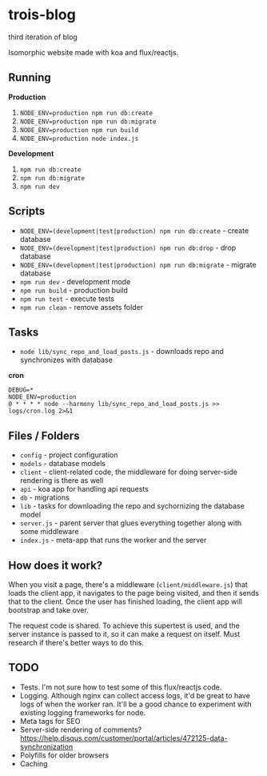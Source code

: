 # trois-blog

third iteration of blog

Isomorphic website made with koa and flux/reactjs.


## Running

**Production**

1. `NODE_ENV=production npm run db:create`
2. `NODE_ENV=production npm run db:migrate`
3. `NODE_ENV=production npm run build`
4. `NODE_ENV=production node index.js`

**Development**

1. `npm run db:create`
2. `npm run db:migrate`
3. `npm run dev`


## Scripts

* `NODE_ENV=(development|test|production) npm run db:create` - create database
* `NODE_ENV=(development|test|production) npm run db:drop` - drop database
* `NODE_ENV=(development|test|production) npm run db:migrate` - migrate database
* `npm run dev` - development mode
* `npm run build` - production build
* `npm run test` - execute tests
* `npm run clean` - remove assets folder


## Tasks

* `node lib/sync_repo_and_load_posts.js` - downloads repo and synchronizes with database

**cron**

```
DEBUG=*
NODE_ENV=production
0 * * * * node --harmony lib/sync_repo_and_load_posts.js >> logs/cron.log 2>&1
```

## Files / Folders

* `config` - project configuration
* `models` - database models
* `client` - client-related code, the middleware for doing server-side rendering is there as well
* `api` - koa app for handling api requests
* `db` - migrations
* `lib` - tasks for downloading the repo and sychornizing the database model
* `server.js` - parent server that glues everything together along with some middleware
* `index.js` - meta-app that runs the worker and the server


## How does it work?

When you visit a page, there's a middleware (`client/middleware.js`) that loads the client app, it navigates to the page being visited, and then it sends that to the client. Once the user has finished loading, the client app will bootstrap and take over.

The request code is shared. To achieve this supertest is used, and the server instance is passed to it, so it can make a request on itself. Must research if there's better ways to do this.


## TODO

* Tests. I'm not sure how to test some of this flux/reactjs code.
* Logging. Although nginx can collect access logs, it'd be great to have logs of when the worker ran. It'll be a good chance to experiment with existing logging frameworks for node. 
* Meta tags for SEO
* Server-side rendering of comments? https://help.disqus.com/customer/portal/articles/472125-data-synchronization
* Polyfills for older browsers
* Caching
